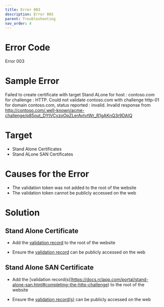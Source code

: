 ```yaml
---
title: Error 003
description: Error 003
parent: Troubleshooting
nav_order: 4
---
```


# Error Code
Error 003

# Sample Error
Failed to create certificate with target Stand ALone for host : contoso.com for challenge : HTTP. Could not validate contoso.com with challenge http-01 for domain contoso.com, status reported : invalid. Invalid response from http://contoso.com/.well-known/acme-challenge/p85out_DYtVCyzoOpZLerAvtvtWr_R1gAKnQ3r9DAlQ

# Target
- Stand Alone Certificates
- Stand ALone SAN Certificates

# Causes for the Error

- The validation token was not added to the root of the website
- The validation token cannot be publicly accessed on the web

# Solution

## Stand Alone Certificate

- Add the [validation record](https://docs.rclapp.com/portal/stand-alone.html#completing-the-http-challenge) to the root of the website

- Ensure the [validation record](https://docs.rclapp.com/portal/stand-alone.html#completing-the-http-challenge) can be publicly accessed on the web

## Stand Alone SAN Certificate

- Add the [validation record(s)]https://docs.rclapp.com/portal/stand-alone-san.html#completing-the-http-challenge) to the root of the website

- Ensure the [validation record(s)](https://docs.rclapp.com/portal/stand-alone-san.html#completing-the-http-challenge) can be publicly accessed on the web